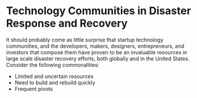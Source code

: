 # Technology Communities in Disaster Response and Recovery

It should probably come as little surprise that startup technology communities, and the developers, makers, designers, entrepreneurs, and investors that compose them have proven to be an invaluable resources in large scale disaster recovery efforts, both globally and in the United States. Consider the following commonalities:

* Limited and uncertain resources
* Need to build and rebuild quickly
* Frequent pivots









